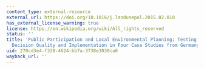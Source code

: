 ```yaml
---
content_type: external-resource
external_url: https://doi.org/10.1016/j.landusepol.2015.02.010
has_external_license_warning: true
license: https://en.wikipedia.org/wiki/All_rights_reserved
status: ''
title: 'Public Participation and Local Environmental Planning: Testing Factors Influencing
  Decision Quality and Implementation in Four Case Studies from Germany'
uid: 270cd3e4-f338-4624-bb7a-3738e3030ca0
wayback_url: ''
---
```

